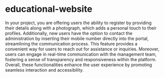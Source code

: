 # educational-website

In your project, you are offering users the ability to register by providing their details along with a photograph, which adds a personal touch to their profiles. Additionally, new users have the option to contact the administration by inserting their mobile number directly into the portal, streamlining the communication process. This feature provides a convenient way for users to reach out for assistance or inquiries. Moreover, users can engage in real-time communication with the management team, fostering a sense of transparency and responsiveness within the platform. Overall, these functionalities enhance the user experience by promoting seamless interaction and accessibility.
